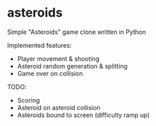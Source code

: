 # asteroids
Simple "Asteroids" game clone written in Python

Implemented features:
- Player movement & shooting
- Asteroid random generation & splitting
- Game over on collision

TODO:
- Scoring
- Asteroid on asteroid collision
- Asteroids bound to screen (difficulty ramp up)
